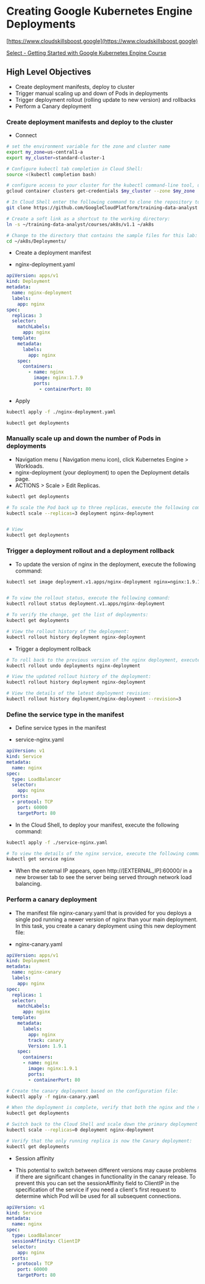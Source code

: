 # Creating Google Kubernetes Engine Deployments

[https://www.cloudskillsboost.google](https://www.cloudskillsboost.google)

[Select - Getting Started with Google Kubernetes Engine Course](https://www.cloudskillsboost.google)

## High Level Objectives

- Create deployment manifests, deploy to cluster
- Trigger manual scaling up and down of Pods in deployments
- Trigger deployment rollout (rolling update to new version) and rollbacks
- Perform a Canary deployment


### Create deployment manifests and deploy to the cluster

- Connect

```bash
# set the environment variable for the zone and cluster name
export my_zone=us-central1-a
export my_cluster=standard-cluster-1

# Configure kubectl tab completion in Cloud Shell:
source <(kubectl completion bash)

# configure access to your cluster for the kubectl command-line tool, using the following command:
gcloud container clusters get-credentials $my_cluster --zone $my_zone

# In Cloud Shell enter the following command to clone the repository to the lab Cloud Shell:
git clone https://github.com/GoogleCloudPlatform/training-data-analyst

# Create a soft link as a shortcut to the working directory:
ln -s ~/training-data-analyst/courses/ak8s/v1.1 ~/ak8s

# Change to the directory that contains the sample files for this lab:
cd ~/ak8s/Deployments/

```


- Create a deployment manifest

- nginx-deployment.yaml
```yaml
apiVersion: apps/v1
kind: Deployment
metadata:
  name: nginx-deployment
  labels:
    app: nginx
spec:
  replicas: 3
  selector:
    matchLabels:
      app: nginx
  template:
    metadata:
      labels:
        app: nginx
    spec:
      containers:
        - name: nginx
          image: nginx:1.7.9
          ports:
            - containerPort: 80
```

- Apply

```bash
kubectl apply -f ./nginx-deployment.yaml

kubectl get deployments
```

### Manually scale up and down the number of Pods in deployments

- Navigation menu ( Navigation menu icon), click Kubernetes Engine > Workloads.
- nginx-deployment (your deployment) to open the Deployment details page.
- ACTIONS > Scale > Edit Replicas.

```bash
kubectl get deployments

# To scale the Pod back up to three replicas, execute the following command:
kubectl scale --replicas=3 deployment nginx-deployment


# View
kubectl get deployments

```

### Trigger a deployment rollout and a deployment rollback


- To update the version of nginx in the deployment, execute the following command:

```bash
kubectl set image deployment.v1.apps/nginx-deployment nginx=nginx:1.9.1 --record


# To view the rollout status, execute the following command:
kubectl rollout status deployment.v1.apps/nginx-deployment

# To verify the change, get the list of deployments:
kubectl get deployments

# View the rollout history of the deployment:
kubectl rollout history deployment nginx-deployment
```

- Trigger a deployment rollback

```bash
# To roll back to the previous version of the nginx deployment, execute the following command:
kubectl rollout undo deployments nginx-deployment

# View the updated rollout history of the deployment:
kubectl rollout history deployment nginx-deployment

# View the details of the latest deployment revision:
kubectl rollout history deployment/nginx-deployment --revision=3
```


### Define the service type in the manifest

- Define service types in the manifest

- service-nginx.yaml

```yaml
apiVersion: v1
kind: Service
metadata:
  name: nginx
spec:
  type: LoadBalancer
  selector:
    app: nginx
  ports:
  - protocol: TCP
    port: 60000
    targetPort: 80
```

- In the Cloud Shell, to deploy your manifest, execute the following command:

```bash
kubectl apply -f ./service-nginx.yaml

# To view the details of the nginx service, execute the following command:
kubectl get service nginx
```

- When the external IP appears, open http://[EXTERNAL_IP]:60000/ in a new browser tab to see the server being served through network load balancing.


### Perform a canary deployment

- The manifest file nginx-canary.yaml that is provided for you deploys a single pod running a newer version of nginx than your main deployment. In this task, you create a canary deployment using this new deployment file:

- nginx-canary.yaml
```yaml
apiVersion: apps/v1
kind: Deployment
metadata:
  name: nginx-canary
  labels:
    app: nginx
spec:
  replicas: 1
  selector:
    matchLabels:
      app: nginx
  template:
    metadata:
      labels:
        app: nginx
        track: canary
        Version: 1.9.1
    spec:
      containers:
      - name: nginx
        image: nginx:1.9.1
        ports:
        - containerPort: 80
```


```bash
# Create the canary deployment based on the configuration file:
kubectl apply -f nginx-canary.yaml

# When the deployment is complete, verify that both the nginx and the nginx-canary deployments are present:
kubectl get deployments

# Switch back to the Cloud Shell and scale down the primary deployment to 0 replicas:
kubectl scale --replicas=0 deployment nginx-deployment

# Verify that the only running replica is now the Canary deployment:
kubectl get deployments
```


- Session affinity

- This potential to switch between different versions may cause problems if there are significant changes in functionality in the canary release. To prevent this you can set the sessionAffinity field to ClientIP in the specification of the service if you need a client's first request to determine which Pod will be used for all subsequent connections.

```yaml
apiVersion: v1
kind: Service
metadata:
  name: nginx
spec:
  type: LoadBalancer
  sessionAffinity: ClientIP
  selector:
    app: nginx
  ports:
  - protocol: TCP
    port: 60000
    targetPort: 80
```


